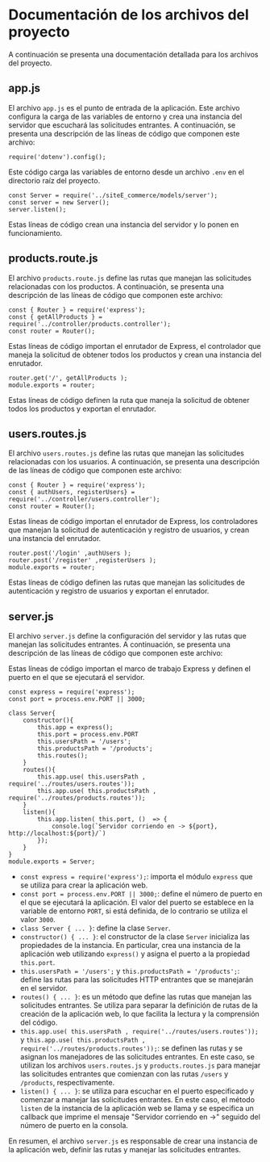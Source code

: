 # Documentación de los archivos del proyecto

A continuación se presenta una documentación detallada para los archivos del proyecto.

## app.js

El archivo `app.js` es el punto de entrada de la aplicación. Este archivo configura la carga de las variables de entorno y crea una instancia del servidor que escuchará las solicitudes entrantes. A continuación, se presenta una descripción de las líneas de código que componen este archivo:

```
require('dotenv').config();
```

Este código carga las variables de entorno desde un archivo `.env` en el directorio raíz del proyecto.

```
const Server = require('../siteE_commerce/models/server');
const server = new Server();
server.listen();
```

Estas líneas de código crean una instancia del servidor y lo ponen en funcionamiento.

## products.route.js

El archivo `products.route.js` define las rutas que manejan las solicitudes relacionadas con los productos. A continuación, se presenta una descripción de las líneas de código que componen este archivo:

```
const { Router } = require('express');
const { getAllProducts } = require('../controller/products.controller');
const router = Router();
```

Estas líneas de código importan el enrutador de Express, el controlador que maneja la solicitud de obtener todos los productos y crean una instancia del enrutador.

```
router.get('/', getAllProducts );
module.exports = router;
```

Estas líneas de código definen la ruta que maneja la solicitud de obtener todos los productos y exportan el enrutador.

## users.routes.js

El archivo `users.routes.js` define las rutas que manejan las solicitudes relacionadas con los usuarios. A continuación, se presenta una descripción de las líneas de código que componen este archivo:

```
const { Router } = require('express');
const { authUsers, registerUsers} = require('../controller/users.controller');
const router = Router();
```

Estas líneas de código importan el enrutador de Express, los controladores que manejan la solicitud de autenticación y registro de usuarios, y crean una instancia del enrutador.

```
router.post('/login' ,authUsers );
router.post('/register' ,registerUsers );
module.exports = router;
```

Estas líneas de código definen las rutas que manejan las solicitudes de autenticación y registro de usuarios y exportan el enrutador.

## server.js

El archivo `server.js` define la configuración del servidor y las rutas que manejan las solicitudes entrantes. A continuación, se presenta una descripción de las líneas de código que componen este archivo:

Estas líneas de código importan el marco de trabajo Express y definen el puerto en el que se ejecutará el servidor.

```
const express = require('express');
const port = process.env.PORT || 3000;

class Server{
    constructor(){
        this.app = express();
        this.port = process.env.PORT
        this.usersPath = '/users';
        this.productsPath = '/products';
        this.routes();
    }
    routes(){     
        this.app.use( this.usersPath , require('../routes/users.routes'));
        this.app.use( this.productsPath , require('../routes/products.routes'));
    }
    listen(){        
        this.app.listen( this.port, ()  => {
            console.log(`Servidor corriendo en -> ${port}, http://localhost:${port}/`)
        });
    }
}
module.exports = Server;
```

- `const express = require('express');`: importa el módulo `express` que se utiliza para crear la aplicación web.
- `const port = process.env.PORT || 3000;`: define el número de puerto en el que se ejecutará la aplicación. El valor del puerto se establece en la variable de entorno `PORT`, si está definida, de lo contrario se utiliza el valor `3000`.
- `class Server { ... }`: define la clase `Server`.
- `constructor() { ... }`: el constructor de la clase `Server` inicializa las propiedades de la instancia. En particular, crea una instancia de la aplicación web utilizando `express()` y asigna el puerto a la propiedad `this.port`.
- `this.usersPath = '/users';` y `this.productsPath = '/products';`: define las rutas para las solicitudes HTTP entrantes que se manejarán en el servidor.
- `routes() { ... }`: es un método que define las rutas que manejan las solicitudes entrantes. Se utiliza para separar la definición de rutas de la creación de la aplicación web, lo que facilita la lectura y la comprensión del código.
- `this.app.use( this.usersPath , require('../routes/users.routes'));` y `this.app.use( this.productsPath , require('../routes/products.routes'));`: se definen las rutas y se asignan los manejadores de las solicitudes entrantes. En este caso, se utilizan los archivos `users.routes.js` y `products.routes.js` para manejar las solicitudes entrantes que comienzan con las rutas `/users` y `/products`, respectivamente.
- `listen() { ... }`: se utiliza para escuchar en el puerto especificado y comenzar a manejar las solicitudes entrantes. En este caso, el método `listen` de la instancia de la aplicación web se llama y se especifica un callback que imprime el mensaje "Servidor corriendo en ->" seguido del número de puerto en la consola.

En resumen, el archivo `server.js` es responsable de crear una instancia de la aplicación web, definir las rutas y manejar las solicitudes entrantes.